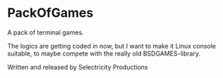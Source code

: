 # PackOfGames
A pack of terminal games.

The logics are getting coded in now, but I want to make it Linux console suitable, to maybe compete with the really old BSDGAMES-library.

Written and released by Selectricity Productions
